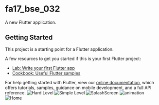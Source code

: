 # fa17_bse_032

A new Flutter application.

## Getting Started

This project is a starting point for a Flutter application.

A few resources to get you started if this is your first Flutter project:

- [Lab: Write your first Flutter app](https://flutter.dev/docs/get-started/codelab)
- [Cookbook: Useful Flutter samples](https://flutter.dev/docs/cookbook)

For help getting started with Flutter, view our
[online documentation](https://flutter.dev/docs), which offers tutorials,
samples, guidance on mobile development, and a full API reference.
![Hard Level](https://user-images.githubusercontent.com/71585418/101244444-78cf4080-3728-11eb-9a4a-8765b6520b83.jpg)
![Simple Level](https://user-images.githubusercontent.com/71585418/101244447-7bca3100-3728-11eb-8f62-5e6690907d35.jpg)
![SplashScreen](https://user-images.githubusercontent.com/71585418/101244454-7e2c8b00-3728-11eb-9106-5b672e844885.jpeg)
![animation](https://user-images.githubusercontent.com/71585418/101244459-7ff64e80-3728-11eb-83a6-8e248074b66c.jpg)
![Home](https://user-images.githubusercontent.com/71585418/101244475-98666900-3728-11eb-9cf5-b146bc19570d.jpg)
